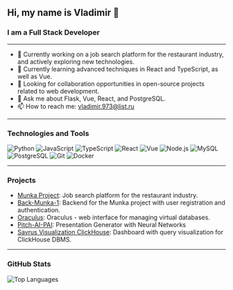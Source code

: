 ## Hi, my name is Vladimir 👋

### I am a Full Stack Developer

---

- 🔭 Currently working on a job search platform for the restaurant industry, and actively exploring new technologies.
- 🌱 Currently learning advanced techniques in React and TypeScript, as well as Vue.
- 👯 Looking for collaboration opportunities in open-source projects related to web development.
- 💬 Ask me about Flask, Vue, React, and PostgreSQL.
- 📫 How to reach me: [vladimir.973@list.ru](mailto:vladimir.973@list.ru)

---

### Technologies and Tools

![Python](https://img.shields.io/badge/Python-3670A0?style=for-the-badge&logo=python&logoColor=ffdd54)
![JavaScript](https://img.shields.io/badge/JavaScript-323330?style=for-the-badge&logo=javascript&logoColor=f7df1e)
![TypeScript](https://img.shields.io/badge/TypeScript-007ACC?style=for-the-badge&logo=typescript&logoColor=white)
![React](https://img.shields.io/badge/React-20232A?style=for-the-badge&logo=react&logoColor=61DAFB)
![Vue](https://img.shields.io/badge/Vue-4FC08D?style=for-the-badge&logo=vue-dot-js&logoColor=white)
![Node.js](https://img.shields.io/badge/Node.js-43853D?style=for-the-badge&logo=node-dot-js&logoColor=white)
![MySQL](https://img.shields.io/badge/MySQL-00000F?style=for-the-badge&logo=mysql&logoColor=white)
![PostgreSQL](https://img.shields.io/badge/PostgreSQL-316192?style=for-the-badge&logo=postgresql&logoColor=white)
![Git](https://img.shields.io/badge/Git-F05033?style=for-the-badge&logo=git&logoColor=white)
![Docker](https://img.shields.io/badge/Docker-2496ED?style=for-the-badge&logo=docker&logoColor=white)

---

### Projects

- [Munka Project](https://github.com/CVladim1r/Front-Munka): Job search platform for the restaurant industry.
- [Back-Munka-1](https://github.com/CVladim1r/Back-Munka): Backend for the Munka project with user registration and authentication.
- [Oraculus](https://github.com/CVladim1r/orcs_front-Admiral-UIKit-Vladimir): Oraculus - web interface for managing virtual databases.
- [Pitch-AI-PAI](https://github.com/your-pitcher-inc/Pitch-AI-PAI-): Presentation Generator with Neural Networks
- [Savrus Visualization ClickHouse](https://github.com/CVladim1r/Savrus-vue3-queryVis): Dashboard with query visualization for ClickHouse DBMS.

---

### GitHub Stats

![Top Languages](https://github-readme-stats.vercel.app/api/top-langs/?username=CVladim1r&layout=compact&theme=radical)
